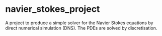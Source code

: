 # navier_stokes_project
A project to produce a simple solver for the Navier Stokes equations by direct numerical simulation (DNS). The PDEs are solved by discretisation.

